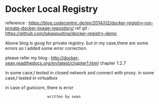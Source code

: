 # Docker Local Registry 

reference : https://blog.codecentric.de/en/2014/02/docker-registry-run-private-docker-image-repository/
ref git  : https://github.com/lukaspustina/docker-registry-demo

Above blog is goog for private registry.
but in my case,there are some errors 
so I added some error correction.

please refer my blog : http://docker-sean.readthedocs.org/en/latest/chapter1.html
  chapter 1.2.7 

in some cace,I tested in closed network and connect with proxy.
in some case,I tested  in virtualbox 

in case of gunicorn, there is error 


                       written by sean  


